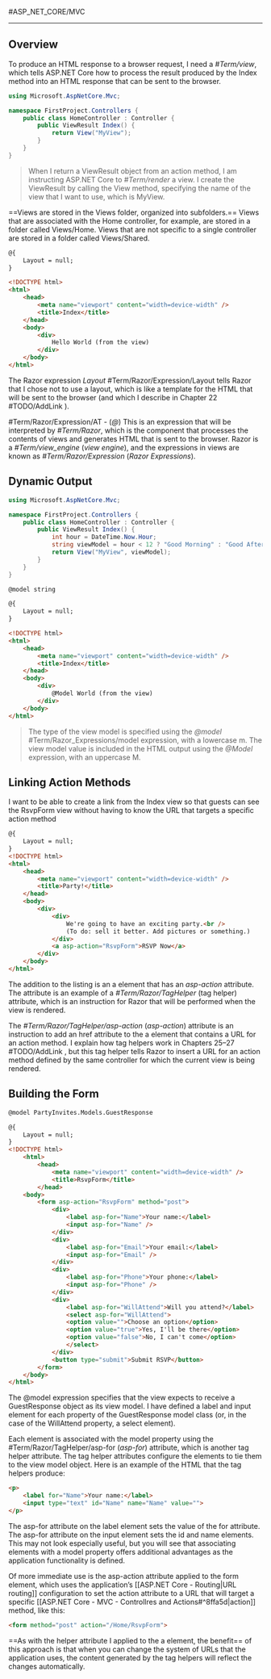 #ASP_NET_CORE/MVC

---

## Overview

To produce an HTML response to a browser request, I need a _#Term/view_, which tells ASP.NET Core how to process the result
produced by the Index method into an HTML response that can be sent to the browser.

```cs
using Microsoft.AspNetCore.Mvc;

namespace FirstProject.Controllers {
	public class HomeController : Controller {
		public ViewResult Index() {
			return View("MyView");
		}
	}
}
```

> When I return a ViewResult object from an action method, I am instructing ASP.NET Core to _#Term/render_ a
view. I create the ViewResult by calling the View method, specifying the name of the view that I want to use,
which is MyView.

==Views are stored in the Views folder, organized into subfolders.==
Views that are associated with the Home controller, for example, are stored in a folder called Views/Home.
Views that are not specific to a single controller are stored in a folder called Views/Shared.

```html
@{
	Layout = null;
}

<!DOCTYPE html>
<html>
	<head>
		<meta name="viewport" content="width=device-width" />
		<title>Index</title>
	</head>
	<body>
		<div>
			Hello World (from the view)
		</div>
	</body>
</html>
```

The Razor expression _Layout_ #Term/Razor/Expression/Layout tells Razor that I chose not to use a layout, which is like a template
for the HTML that will be sent to the browser (and which I describe in Chapter 22 #TODO/AddLink ).

#Term/Razor/Expression/AT - (_@_) This is an expression that will be interpreted by _#Term/Razor_, which is the component that processes the
contents of views and generates HTML that is sent to the browser. Razor is a _#Term/view_engine_ (_view engine_), and the expressions
in views are known as _#Term/Razor/Expression_ (_Razor Expressions_).

## Dynamic Output

```cs
using Microsoft.AspNetCore.Mvc;

namespace FirstProject.Controllers {
	public class HomeController : Controller {
		public ViewResult Index() {
			int hour = DateTime.Now.Hour;
			string viewModel = hour < 12 ? "Good Morning" : "Good Afternoon";
			return View("MyView", viewModel);
		}
	}
}
```
```html
@model string

@{
	Layout = null;
}

<!DOCTYPE html>
<html>
	<head>
		<meta name="viewport" content="width=device-width" />
		<title>Index</title>
	</head>
	<body>
		<div>
			@Model World (from the view)
		</div>
	</body>
</html>
```

>The type of the view model is specified using the _@model_ #Term/Razor_Expressions/model expression, with a lowercase m. 
The view model value is included in the HTML output using the _@Model_ expression, with an uppercase M.

## Linking Action Methods

I want to be able to create a link from the Index view so that guests can see the RsvpForm view without having
to know the URL that targets a specific action method

```html
@{
	Layout = null;
}
<!DOCTYPE html>
<html>
	<head>
		<meta name="viewport" content="width=device-width" />
		<title>Party!</title>
	</head>
	<body>
		<div>
			<div>
				We're going to have an exciting party.<br />
				(To do: sell it better. Add pictures or something.)
			</div>
			<a asp-action="RsvpForm">RSVP Now</a>
		</div>
	</body>
</html>
```

The addition to the listing is an a element that has an _asp-action_ attribute. The attribute is an example
of a _#Term/Razor/TagHelper_ (tag helper) attribute, which is an instruction for Razor that will be performed when the view is rendered.

The _#Term/Razor/TagHelper/asp-action_ (_asp-action_) attribute is an instruction to add an href attribute to the a element that contains a URL for
an action method. I explain how tag helpers work in Chapters 25–27 #TODO/AddLink , but this tag helper tells Razor to insert a
URL for an action method defined by the same controller for which the current view is being rendered.

## Building the Form

```html
@model PartyInvites.Models.GuestResponse

@{
	Layout = null;
}
<!DOCTYPE html>
	<html>
		<head>
			<meta name="viewport" content="width=device-width" />
			<title>RsvpForm</title>
		</head>
	<body>
		<form asp-action="RsvpForm" method="post">
			<div>
				<label asp-for="Name">Your name:</label>
				<input asp-for="Name" />
			</div>
			<div>
				<label asp-for="Email">Your email:</label>
				<input asp-for="Email" />
			</div>
			<div>
				<label asp-for="Phone">Your phone:</label>
				<input asp-for="Phone" />
			</div>
			<div>
				<label asp-for="WillAttend">Will you attend?</label>
				<select asp-for="WillAttend">
				<option value="">Choose an option</option>
				<option value="true">Yes, I'll be there</option>
				<option value="false">No, I can't come</option>
				</select>
			</div>
			<button type="submit">Submit RSVP</button>
		</form>
	</body>
</html>
```

The @model expression specifies that the view expects to receive a GuestResponse object as its view
model. I have defined a label and input element for each property of the GuestResponse model class (or, in
the case of the WillAttend property, a select element). 

Each element is associated with the model property using the #Term/Razor/TagHelper/asp-for  (_asp-for_) attribute, which is another tag helper attribute. The tag helper attributes configure the elements to tie them to the view model object. 
Here is an example of the HTML that the tag helpers produce:
```html
<p>
	<label for="Name">Your name:</label>
	<input type="text" id="Name" name="Name" value="">
</p>
```

The asp-for attribute on the label element sets the value of the for attribute. The asp-for attribute on
the input element sets the id and name elements. This may not look especially useful, but you will see that
associating elements with a model property offers additional advantages as the application functionality is defined.

Of more immediate use is the asp-action attribute applied to the form element, which uses the application’s
[[ASP.NET Core - Routing|URL routing]] configuration to set the action attribute to a URL that will target a specific [[ASP.NET Core - MVC - Controllres and Actions#^8ffa5d|action]] method, like this:
```html
<form method="post" action="/Home/RsvpForm">
```

==As with the helper attribute I applied to the a element, the benefit== of this approach is that when you can
change the system of URLs that the application uses, the content generated by the tag helpers will reflect the
changes automatically.